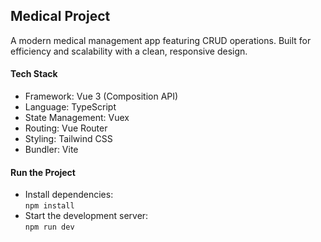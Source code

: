 ## Medical Project
A modern medical management app featuring CRUD operations. Built for efficiency and scalability with a clean, responsive design.

#### Tech Stack
- Framework: Vue 3 (Composition API)
- Language: TypeScript
- State Management: Vuex
- Routing: Vue Router
- Styling: Tailwind CSS
- Bundler: Vite

#### Run the Project
- Install dependencies:  
  ```npm install```
- Start the development server:  
  ```npm run dev```
